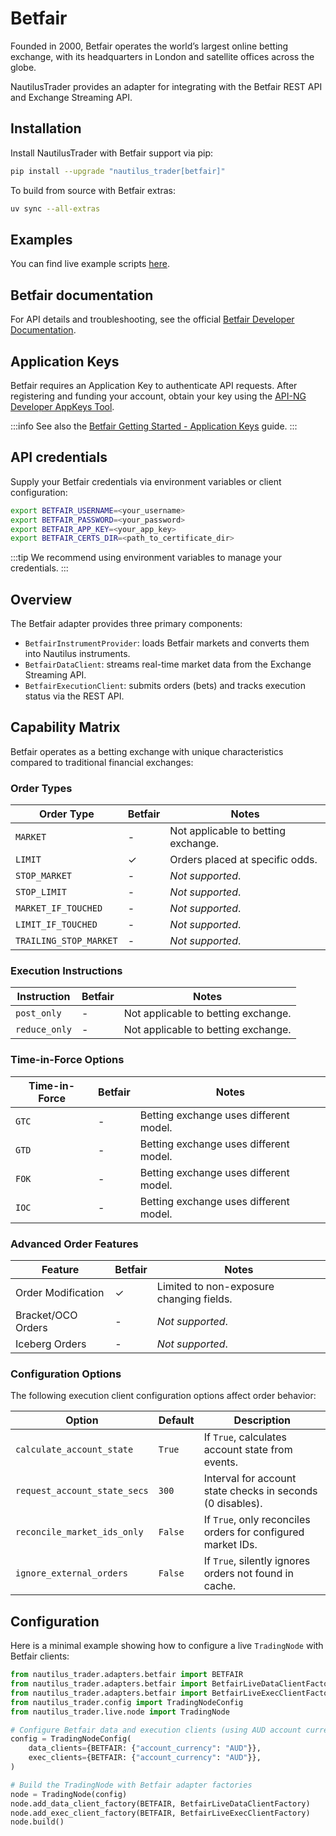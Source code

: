 # Betfair

Founded in 2000, Betfair operates the world’s largest online betting exchange,
with its headquarters in London and satellite offices across the globe.

NautilusTrader provides an adapter for integrating with the Betfair REST API and
Exchange Streaming API.

## Installation

Install NautilusTrader with Betfair support via pip:

```bash
pip install --upgrade "nautilus_trader[betfair]"
```

To build from source with Betfair extras:

```bash
uv sync --all-extras
```

## Examples

You can find live example scripts [here](https://github.com/nautechsystems/nautilus_trader/tree/develop/examples/live/betfair/).

## Betfair documentation

For API details and troubleshooting, see the official [Betfair Developer Documentation](https://developer.betfair.com/en/get-started/).

## Application Keys

Betfair requires an Application Key to authenticate API requests. After registering and funding your account, obtain your key using the [API-NG Developer AppKeys Tool](https://apps.betfair.com/visualisers/api-ng-account-operations/).

:::info
See also the [Betfair Getting Started - Application Keys](https://betfair-developer-docs.atlassian.net/wiki/spaces/1smk3cen4v3lu3yomq5qye0ni/pages/2687105/Application+Keys) guide.
:::

## API credentials

Supply your Betfair credentials via environment variables or client configuration:

```bash
export BETFAIR_USERNAME=<your_username>
export BETFAIR_PASSWORD=<your_password>
export BETFAIR_APP_KEY=<your_app_key>
export BETFAIR_CERTS_DIR=<path_to_certificate_dir>
```

:::tip
We recommend using environment variables to manage your credentials.
:::

## Overview

The Betfair adapter provides three primary components:

- `BetfairInstrumentProvider`: loads Betfair markets and converts them into Nautilus instruments.
- `BetfairDataClient`: streams real-time market data from the Exchange Streaming API.
- `BetfairExecutionClient`: submits orders (bets) and tracks execution status via the REST API.

## Capability Matrix

Betfair operates as a betting exchange with unique characteristics compared to traditional financial exchanges:

### Order Types

| Order Type             | Betfair | Notes                               |
|------------------------|---------|-------------------------------------|
| `MARKET`               | -       | Not applicable to betting exchange. |
| `LIMIT`                | ✓       | Orders placed at specific odds.     |
| `STOP_MARKET`          | -       | *Not supported*.                    |
| `STOP_LIMIT`           | -       | *Not supported*.                    |
| `MARKET_IF_TOUCHED`    | -       | *Not supported*.                    |
| `LIMIT_IF_TOUCHED`     | -       | *Not supported*.                    |
| `TRAILING_STOP_MARKET` | -       | *Not supported*.                    |

### Execution Instructions

| Instruction   | Betfair | Notes                                   |
|---------------|---------|-----------------------------------------|
| `post_only`   | -       | Not applicable to betting exchange.     |
| `reduce_only` | -       | Not applicable to betting exchange.     |

### Time-in-Force Options

| Time-in-Force | Betfair | Notes                                   |
|---------------|---------|-----------------------------------------|
| `GTC`         | -       | Betting exchange uses different model.  |
| `GTD`         | -       | Betting exchange uses different model.  |
| `FOK`         | -       | Betting exchange uses different model.  |
| `IOC`         | -       | Betting exchange uses different model.  |

### Advanced Order Features

| Feature            | Betfair | Notes                                    |
|--------------------|---------|------------------------------------------|
| Order Modification | ✓       | Limited to non-exposure changing fields. |
| Bracket/OCO Orders | -       | *Not supported*.                         |
| Iceberg Orders     | -       | *Not supported*.                         |

### Configuration Options

The following execution client configuration options affect order behavior:

| Option                       | Default | Description                                          |
|------------------------------|---------|------------------------------------------------------|
| `calculate_account_state`    | `True`  | If `True`, calculates account state from events. |
| `request_account_state_secs` | `300`   | Interval for account state checks in seconds (0 disables). |
| `reconcile_market_ids_only`  | `False` | If `True`, only reconciles orders for configured market IDs. |
| `ignore_external_orders`     | `False` | If `True`, silently ignores orders not found in cache. |

## Configuration

Here is a minimal example showing how to configure a live `TradingNode` with Betfair clients:

```python
from nautilus_trader.adapters.betfair import BETFAIR
from nautilus_trader.adapters.betfair import BetfairLiveDataClientFactory
from nautilus_trader.adapters.betfair import BetfairLiveExecClientFactory
from nautilus_trader.config import TradingNodeConfig
from nautilus_trader.live.node import TradingNode

# Configure Betfair data and execution clients (using AUD account currency)
config = TradingNodeConfig(
    data_clients={BETFAIR: {"account_currency": "AUD"}},
    exec_clients={BETFAIR: {"account_currency": "AUD"}},
)

# Build the TradingNode with Betfair adapter factories
node = TradingNode(config)
node.add_data_client_factory(BETFAIR, BetfairLiveDataClientFactory)
node.add_exec_client_factory(BETFAIR, BetfairLiveExecClientFactory)
node.build()
```
